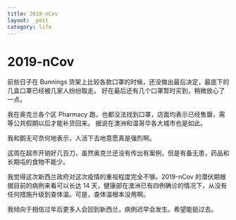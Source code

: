 ```yaml
---
title: 2019-nCov
layout: _post
category: life
---
```


# 2019-nCov

前些日子在 Bunnings 货架上比较各款口罩的时候，还没做出最后决定，最底下的几盒口罩已经被几家人纷纷取走。
好在最后还有几个口罩暂时买到，稍微放心了一点。

我在奥克兰各个区 Pharmacy 跑，也都没法找到口罩，店面均表示已经售罄，需等公共假期以后才能补货回来。
据说在澳洲和温哥华各大城市也是如此。

我和鹅无可奈何地表示，人活下去地意愿真是强烈啊。

这周在超市开销好几百刀，虽然奥克兰还没有传出有案例，但是有备无患，药品和长期屯的食物不能少。

我觉得这次新西兰政府对这次疫情的重视程度完全不够。2019-nCov 的潜伏期根据目前的病例来看可以长达 14 天，健康部在澳洲已有四例确诊的情况下，从没有任何措施升级到查体温。可是，查体温根本没用啊。

我倾向于相信过年后更多人会回到新西兰，病例迟早会发生。希望能挺过去。
